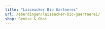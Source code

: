 ```yaml
---
title: "Laiseacker Bio Gärtnerei"
url: /eberdingen/laiseacker-bio-gaertnerei/
shop: Gemüse & Obst
---
```

